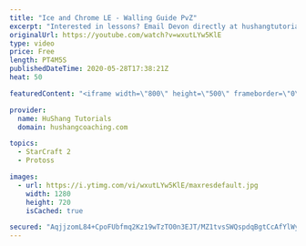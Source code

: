 ```yaml
---
title: "Ice and Chrome LE - Walling Guide PvZ"
excerpt: "Interested in lessons? Email Devon directly at hushangtutorials@outlook.com ------------------------------------------------------------------------------------------------------- Want to support HuShang Tutorials directly? Patreon is a website where you can contribute a monthly donation that will help"
originalUrl: https://youtube.com/watch?v=wxutLYw5KlE
type: video
price: Free
length: PT4M5S
publishedDateTime: 2020-05-28T17:38:21Z
heat: 50

featuredContent: "<iframe width=\"800\" height=\"500\" frameborder=\"0\" src=\"https://www.youtube.com/embed/wxutLYw5KlE\" allow=\"accelerometer; autoplay; encrypted-media; gyroscope; picture-in-picture\" allowfullscreen></iframe>"

provider:
  name: HuShang Tutorials
  domain: hushangcoaching.com

topics:
  - StarCraft 2
  - Protoss

images:
  - url: https://i.ytimg.com/vi/wxutLYw5KlE/maxresdefault.jpg
    width: 1280
    height: 720
    isCached: true

secured: "AqjjzomL84+CpoFUbfmq2Kz19wTzTO0n3EJT/MZ1tvsSWQspdqBgtCcAfYlWycee862I2gQTMvlKIT04TJ2CtRXKR5HHmZoQUCGTwNcuSo+4IUU3hUHHsPvABUCiC+/s0IJzj9hDRzMZ8cq6iQaMTXxQJxZC0LNS83bLIPCF+htbzYL1K1OJYXc2sGuAai6fIrCmhkVTzGhmCvDnvuRn4nIEVPycnG/Zlrx+sn1YcAczbbpMtETG4ENONfR2SZmG8UIxpm4L43ydjOJRzXByZIafFoZ6Wr4oxGnS4ktp3i/VT1HaQbnpfdUL/kn0s6wvEAZG9eKhV3fwOdeY5J2gUVEZv08u7TYCrQ3Ik3f7kB5BROhk76Puq0lrjiFLDF5FgnI7vD/2f/oUZDEOcCXLO3DnFDAsgjcZus8S9bmXFzU=;g5MMRZFl0Sldnlv5weILDg=="
---
```


